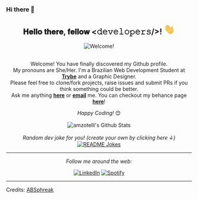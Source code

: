 ### Hi there 👋
<div align="center">
<h2> 𝐇𝐞𝐥𝐥𝐨 𝐭𝐡𝐞𝐫𝐞, 𝐟𝐞𝐥𝐥𝐨𝐰 <𝚍𝚎𝚟𝚎𝚕𝚘𝚙𝚎𝚛𝚜/>! <img src="https://github.com/ABSphreak/ABSphreak/blob/master/gifs/Hi.gif" width="30px"></h2>
</div>

<div align="center" width="50">

<img src="https://octocat-generator-assets.githubusercontent.com/my-octocat-1625613046317.png" alt="Welcome!" width="350px"/>

</div>

<div align="center"><br>

Welcome! You have finally discovered my Github profile. <br>
My pronouns are She/Her. I'm a Brazilian Web Development Student at <a href="https://github.com/betrybe"><b>Trybe</b></a> and a Graphic Designer. <br>
Please feel free to clone/fork projects, raise issues and submit PRs if you think something could be better. <br>
Ask me anything <a href="https://github.com/amzotelli/amzotelli/issues/new"><b>here</b></a> or <a href="mailto:amzotelli@gmail.com"><b>email</b></a> me. You can checkout my behance page <a href="https://www.behance.net/amzotelli"><b>here</b></a>!<br>

<i>Happy Coding!</i> 😊

</div>

<div align="center">

<img align="center" src="https://github-readme-stats.vercel.app/api?username=amzotelli&include_all_commits=true&count_private=true&show_icons=true&line_height=20&title_color=7A7ADB&icon_color=2234AE&text_color=D3D3D3&bg_color=0,000000,130F40" alt="amzotelli's Github Stats">

</br>
</br>
<i>Random dev joke for you! (create your own by clicking here ↓)</i><br>
<a href="https://readme-jokes.vercel.app"><img align="center" src="https://readme-jokes.vercel.app/api" alt="README Jokes"></a>

---

<i>Follow me around the web:</i><br>

  <!-- <a target="_blank" href="https://www.linkedin.com/in/amzotelli/">🇱​🇮​🇳​🇰​🇪​🇩​🇮​🇳​</a> ●
  <a target="_blank" href="https://open.spotify.com/user/amzotelli?si=0f5ee520b194433c">🇸​🇵​🇴​🇹​🇮​🇫​🇾​</a>-->

<a href="https://www.linkedin.com/in/amzotelli" target="_blank"><img src="https://img.shields.io/badge/LinkedIn-%230077B5.svg?&style=flat-square&logo=linkedin&logoColor=white" alt="LinkedIn"></a>
<a href="https://open.spotify.com/user/amzotelli?si=0f5ee520b194433c" target="_blank"><img src="https://img.shields.io/badge/Spotify-%231ED760.svg?&style=flat-square&logo=spotify&logoColor=white" alt="Spotify"></a>

</div>

<!-- [🇱​🇮​🇳​🇰​🇪​🇩​🇮​🇳​](https://www.linkedin.com/in/amzotelli/) ● [🇸​🇵​🇴​🇹​🇮​🇫​🇾​](https://open.spotify.com/user/amzotelli?si=0f5ee520b194433c) -->

<!--
**ABSphreak/ABSphreak** is a ✨ _special_ ✨ repository because its `README.md` (this file) appears on your GitHub profile.

Here are some ideas to get you started:

- 🔭 I’m currently working on ...
- 🌱 I’m currently learning ...
- 👯 I’m looking to collaborate on ...
- 🤔 I’m looking for help with ...
- 💬 Ask me about ...
- 📫 How to reach me: ...
- 😄 Pronouns: ...
- ⚡ Fun fact: ...
-->

-----
Credits: [ABSphreak](https://github.com/ABSphreak)
